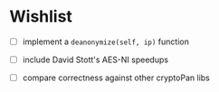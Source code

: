 # Wishlist

 - [ ] implement a `deanonymize(self, ip)` function
 - [ ] include David Stott's AES-NI speedups
 - [ ] compare correctness against other cryptoPan libs



